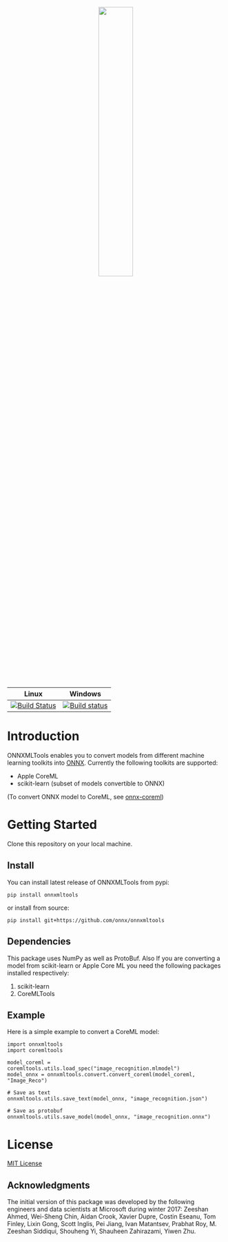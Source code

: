 
<p align="center"><img width="40%" src="docs/ONNXMLTools_logo_main.png" /></p>

| Linux | Windows |
|-------|---------|
| [![Build Status](https://travis-ci.org/onnx/onnxmltools.svg?branch=master)](https://travis-ci.org/onnx/onnxmltools) | [![Build status](https://ci.appveyor.com/api/projects/status/d1xav3amubypje4n?svg=true)](https://ci.appveyor.com/project/xadupre/onnxmltools) |


# Introduction 
ONNXMLTools enables you to convert models from different machine learning toolkits into [ONNX](https://onnx.ai). Currently the following toolkits are supported:
* Apple CoreML
* scikit-learn (subset of models convertible to ONNX)

(To convert ONNX model to CoreML, see [onnx-coreml](https://github.com/onnx/onnx-coreml))

# Getting Started
Clone this repository on your local machine.

## Install
You can install latest release of ONNXMLTools from pypi:
```
pip install onnxmltools
```
or install from source:
```
pip install git+https://github.com/onnx/onnxmltools
```

## Dependencies
This package uses NumPy as well as ProtoBuf. Also If you are converting a model from scikit-learn or Apple Core ML you need the following packages installed respectively:
1. scikit-learn
2. CoreMLTools

## Example
Here is a simple example to convert a CoreML model:
```
import onnxmltools
import coremltools

model_coreml = coremltools.utils.load_spec("image_recognition.mlmodel")
model_onnx = onnxmltools.convert.convert_coreml(model_coreml, "Image_Reco")

# Save as text
onnxmltools.utils.save_text(model_onnx, "image_recognition.json")

# Save as protobuf
onnxmltools.utils.save_model(model_onnx, "image_recognition.onnx")
```


# License
[MIT License](LICENSE)

## Acknowledgments
The initial version of this package was developed by the following engineers and data scientists at Microsoft during winter 2017: Zeeshan Ahmed, Wei-Sheng Chin, Aidan Crook, Xavier Dupre, Costin Eseanu, Tom Finley, Lixin Gong, Scott Inglis, Pei Jiang, Ivan Matantsev, Prabhat Roy, M. Zeeshan Siddiqui, Shouheng Yi, Shauheen Zahirazami, Yiwen Zhu.
